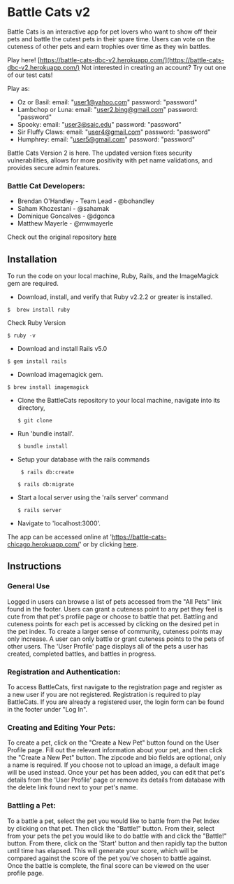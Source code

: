 # Battle Cats v2

Battle Cats is an interactive app for pet lovers who want to show off their pets and battle the cutest pets in their spare time. Users can vote on the cuteness of other pets and earn trophies over time as they win battles.

Play here! [https://battle-cats-dbc-v2.herokuapp.com/](https://battle-cats-dbc-v2.herokuapp.com/)
Not interested in creating an account? Try out one of our test cats!

Play as: 
 - Oz or Basil: email: "user1@yahoo.com"       password: "password"
 - Lambchop or Luna: email: "user2.bing@gmail.com"  password: "password"
 - Spooky: email: "user3@saic.edu"        password: "password"
 - Sir Fluffy Claws: email: "user4@gmail.com"       password: "password"
 - Humphrey: email: "user5@gmail.com"       password: "password"
 
Battle Cats Version 2 is here. The updated version fixes security vulnerabilities, allows for more positivity with pet name validations, and provides secure admin features. 

### Battle Cat Developers:

* Brendan O'Handley - Team Lead - @bohandley 
* Saham Khozestani - @sahamak
* Dominique Goncalves - @dgonca
* Matthew Mayerle - @mwmayerle

Check out the original repository [here](https://github.com/dgonca/battle-cats)
 
## Installation

To run the code on your local machine, Ruby, Rails, and the ImageMagick gem are required. 

* Download, install, and verify that Ruby v2.2.2 or greater is installed. 

 `$  brew install ruby`

 Check Ruby Version

 `$ ruby -v`
 
* Download and install Rails v5.0 

 `$ gem install rails`
 
* Download imagemagick gem. 
 
 ` $ brew install imagemagick `
  
* Clone the BattleCats repository to your local machine, navigate into its directory, 
 
  ` $ git clone ` 
 
* Run 'bundle install'. 
 
  ` $ bundle install `
  
* Setup your database with the rails commands
  
  ` $ rails db:create`

   `$ rails db:migrate `
  
* Start a local server using the 'rails server' command
 
  ` $ rails server `
   
* Navigate to 'localhost:3000'.
 
The app can be accessed online at 'https://battle-cats-chicago.herokuapp.com/' or by clicking [here](https://battle-cats-chicago.herokuapp.com/).
 
## Instructions

### General Use

Logged in users can browse a list of pets accessed from the "All Pets" link found in the footer. Users can grant a cuteness point to any pet they feel is cute from that pet's profile page or choose to battle that pet. Battling and cuteness points for each pet is accessed by clicking on the desired pet in the pet index. To create a larger sense of community, cuteness points may only increase. A user can only battle or grant cuteness points to the pets of other users. The 'User Profile' page displays all of the pets a user has created, completed battles, and battles in progress.
 
### Registration and Authentication:

To access BattleCats, first navigate to the registration page and register as a new user if you are not registered. Registration is required to play BattleCats. If you are already a registered user, the login form can be found in the footer under "Log In".
 
### Creating and Editing Your Pets:

To create a pet, click on the "Create a New Pet" button found on the User Profile page. Fill out the relevant information about your pet, and then click the "Create a New Pet" button. The zipcode and bio fields are optional, only a name is required. If you choose not to upload an image, a default image will be used instead. Once your pet has been added, you can edit that pet's details from the 'User Profile' page or remove its details from database with the delete link found next to your pet's name.
 
### Battling a Pet:

To a battle a pet, select the pet you would like to battle from the Pet Index by clicking on that pet. Then click the "Battle!" button. From their, select from your pets the pet you would like to do battle with and click the "Battle!" button. From there, click on the 'Start' button and then rapidly tap the button until time has elapsed. This will generate your score, which will be compared against the score of the pet you've chosen to battle against. Once the battle is complete, the final score can be viewed on the user profile page.
